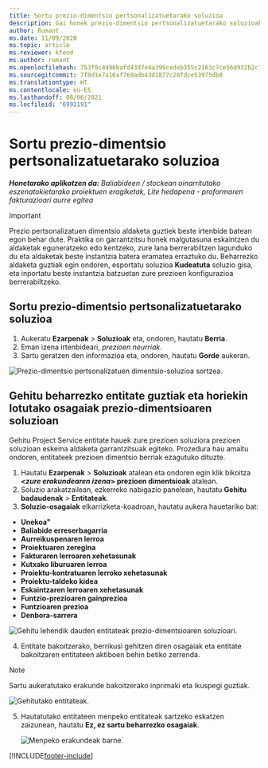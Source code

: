 ```yaml
---
title: Sortu prezio-dimentsio pertsonalizatuetarako soluzioa
description: Gai honek prezio-dimentsio pertsonalizatuetarako soluzioak sortzeko informazioa eskaintzen du.
author: Rumant
ms.date: 11/09/2020
ms.topic: article
ms.reviewer: kfend
ms.author: rumant
ms.openlocfilehash: 753f0c4496bafd43d7e4a399cedeb355c2163c7ce56d932b2c786d5f2e672b6b
ms.sourcegitcommit: 7f8d1e7a16af769adb43d1877c28fdce53975db8
ms.translationtype: HT
ms.contentlocale: eu-ES
ms.lasthandoff: 08/06/2021
ms.locfileid: "6992191"
---
```

# <a name="create-a-solution-for-custom-pricing-dimensions"></a>Sortu prezio-dimentsio pertsonalizatuetarako soluzioa

 _**Honetarako aplikatzen da:** Baliabideen / stockean oinarritutako eszenatokietarako proiektuen eragiketak, Lite hedapena - proformaren fakturazioari aurre egitea_ 

>[!IMPORTANT]
>Prezio pertsonalizatuen dimentsio aldaketa guztiek beste irtenbide batean egon behar dute. Praktika on garrantzitsu honek malgutasuna eskaintzen du aldaketak eguneratzeko edo kentzeko, zure lana berrerabiltzen lagunduko du eta aldaketak beste instantzia batera eramatea erraztuko du. Beharrezko aldaketa guztiak egin ondoren, esportatu soluzioa **Kudeatuta** soluzio gisa, eta inportatu beste instantzia batzuetan zure prezioen konfigurazioa berrerabiltzeko.

## <a name="create-a-solution-for-custom-pricing-dimensions"></a>Sortu prezio-dimentsio pertsonalizatuetarako soluzioa

1.  Aukeratu **Ezarpenak** > **Soluzioak** eta, ondoren, hautatu **Berria**.
2.  Eman izena irtenbideari, *<your organization name> prezioen neurriak*.
3. Sartu geratzen den informazioa eta, ondoren, hautatu **Gorde** aukeran.

  ![Prezio-dimentsio pertsonalizatuen dimentsio-soluzioa sortzea.](./media/Creation-of-custom-pricing-dimension-solution.png)
 
## <a name="add-all-required-entities-and-related-components-to-the-pricing-dimension-solution"></a>Gehitu beharrezko entitate guztiak eta horiekin lotutako osagaiak prezio-dimentsioaren soluzioan

Gehitu Project Service entitate hauek zure prezioen soluziora prezioen soluzioan eskema aldaketa garrantzitsuak egiteko. Prozedura hau amaitu ondoren, entitateek prezioen dimentsio berriak ezagutuko dituzte.

1.  Hautatu **Ezarpenak** > **Soluzioak** atalean eta ondoren egin klik bikoitza **<*zure erakundearen izena*> prezioen dimentsioak** atalean.
2.  Soluzio arakatzailean, ezkerreko nabigazio panelean, hautatu **Gehitu badaudenak** > **Entitateak**.
3.  **Soluzio-osagaiak** elkarrizketa-koadroan, hautatu aukera hauetariko bat:
 
   - **Unekoa"**
   - **Baliabide erreserbagarria**
   - **Aurreikuspenaren lerroa**
   - **Proiektuaren zeregina**
   - **Fakturaren lerroaren xehetasunak**
   - **Kutxako liburuaren lerroa**
   - **Proiektu-kontratuaren lerroko xehetasunak**
   - **Proiektu-taldeko kidea**
   - **Eskaintzaren lerroaren xehetasunak**
   - **Funtzio-prezioaren gainprezioa**
   - **Funtzioaren prezioa**
   - **Denbora-sarrera**
 
   ![Gehitu lehendik dauden entitateak prezio-dimentsioaren soluzioari.](./media/Existing-entities-to-PD-solution.png)
 
 4. Entitate bakoitzerako, berrikusi gehitzen diren osagaiak eta entitate bakoitzaren entitateen aktiboen behin betiko zerrenda. 

   >[!NOTE]
   > Sartu aukeratutako erakunde bakoitzerako inprimaki eta ikuspegi guztiak.

  ![Gehitutako entitateak.](./media/solution-component-selection.png)


5.  Hautatutako entitateen menpeko entitateak sartzeko eskatzen zaizunean, hautatu **Ez, ez sartu beharrezko osagaiak**.

    ![Menpeko erakundeak barne.](./media/Do-not-include-required.png)


[!INCLUDE[footer-include](../includes/footer-banner.md)]